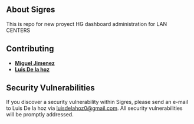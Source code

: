 ## About Sigres

This is repo for new proyect HG dashboard administration for LAN CENTERS

## Contributing

- **[Miguel Jimenez ](https://github.com/majomaken/)**
- **[Luis De la hoz](https://github.com/Lsickle)**

## Security Vulnerabilities

If you discover a security vulnerability within Sigres, please send an e-mail to Luis De la hoz via [luisdelahoz0@gmail.com](mailto:luisdelahoz0@gmail.com). All security vulnerabilities will be promptly addressed.